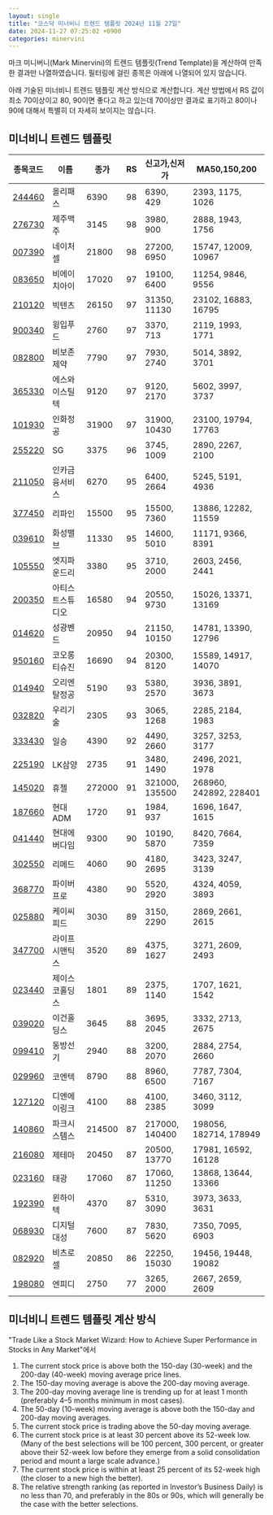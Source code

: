```yaml
---
layout: single
title: "코스닥 미너비니 트렌드 템플릿 2024년 11월 27일"
date: 2024-11-27 07:25:02 +0900
categories: minervini
---
```

마크 미니버니(Mark Minervini)의 트렌드 템플릿(Trend Template)을 계산하여 만족한 결과만 나열하였습니다. 필터링에 걸린 종목은 아래에 나열되어 있지 않습니다.

아래 기술된 미너비니 트렌드 템플릿 계산 방식으로 계산합니다. 계산 방법에서 RS 값이 최소 70이상이고 80, 90이면 좋다고 하고 있는데 70이상만 결과로 표기하고 80이나 90에 대해서 특별히 더 자세히 보이지는 않습니다.

## 미너비니 트렌드 템플릿

|종목코드|이름|종가|RS|신고가,신저가|MA50,150,200|
|------|---|---|--|---------|------------|
|[244460](https://finance.daum.net/quotes/A244460)|올리패스|6390|98|6390, 429|2393, 1175, 1026|
|[276730](https://finance.daum.net/quotes/A276730)|제주맥주|3145|98|3980, 900|2888, 1943, 1756|
|[007390](https://finance.daum.net/quotes/A007390)|네이처셀|21800|98|27200, 6950|15747, 12009, 10967|
|[083650](https://finance.daum.net/quotes/A083650)|비에이치아이|17020|97|19100, 6400|11254, 9846, 9556|
|[210120](https://finance.daum.net/quotes/A210120)|빅텐츠|26150|97|31350, 11130|23102, 16883, 16795|
|[900340](https://finance.daum.net/quotes/A900340)|윙입푸드|2760|97|3370, 713|2119, 1993, 1771|
|[082800](https://finance.daum.net/quotes/A082800)|비보존 제약|7790|97|7930, 2740|5014, 3892, 3701|
|[365330](https://finance.daum.net/quotes/A365330)|에스와이스틸텍|9120|97|9120, 2170|5602, 3997, 3737|
|[101930](https://finance.daum.net/quotes/A101930)|인화정공|31900|97|31900, 10430|23100, 19794, 17763|
|[255220](https://finance.daum.net/quotes/A255220)|SG|3375|96|3745, 1009|2890, 2267, 2100|
|[211050](https://finance.daum.net/quotes/A211050)|인카금융서비스|6270|95|6400, 2664|5245, 5191, 4936|
|[377450](https://finance.daum.net/quotes/A377450)|리파인|15500|95|15500, 7360|13886, 12282, 11559|
|[039610](https://finance.daum.net/quotes/A039610)|화성밸브|11330|95|14600, 5010|11171, 9366, 8391|
|[105550](https://finance.daum.net/quotes/A105550)|엣지파운드리|3380|95|3710, 2000|2603, 2456, 2441|
|[200350](https://finance.daum.net/quotes/A200350)|아티스트스튜디오|16580|94|20550, 9730|15026, 13371, 13169|
|[014620](https://finance.daum.net/quotes/A014620)|성광벤드|20950|94|21150, 10150|14781, 13390, 12796|
|[950160](https://finance.daum.net/quotes/A950160)|코오롱티슈진|16690|94|20300, 8120|15589, 14917, 14070|
|[014940](https://finance.daum.net/quotes/A014940)|오리엔탈정공|5190|93|5380, 2570|3936, 3891, 3673|
|[032820](https://finance.daum.net/quotes/A032820)|우리기술|2305|93|3065, 1268|2285, 2184, 1983|
|[333430](https://finance.daum.net/quotes/A333430)|일승|4390|92|4490, 2660|3257, 3253, 3177|
|[225190](https://finance.daum.net/quotes/A225190)|LK삼양|2735|91|3480, 1490|2496, 2021, 1978|
|[145020](https://finance.daum.net/quotes/A145020)|휴젤|272000|91|321000, 135500|268960, 242892, 228401|
|[187660](https://finance.daum.net/quotes/A187660)|현대ADM|1720|91|1984, 937|1696, 1647, 1615|
|[041440](https://finance.daum.net/quotes/A041440)|현대에버다임|9300|90|10190, 5870|8420, 7664, 7359|
|[302550](https://finance.daum.net/quotes/A302550)|리메드|4060|90|4180, 2695|3423, 3247, 3139|
|[368770](https://finance.daum.net/quotes/A368770)|파이버프로|4380|90|5520, 2920|4324, 4059, 3893|
|[025880](https://finance.daum.net/quotes/A025880)|케이씨피드|3030|89|3150, 2290|2869, 2661, 2615|
|[347700](https://finance.daum.net/quotes/A347700)|라이프시맨틱스|3520|89|4375, 1627|3271, 2609, 2493|
|[023440](https://finance.daum.net/quotes/A023440)|제이스코홀딩스|1801|89|2375, 1140|1707, 1621, 1542|
|[039020](https://finance.daum.net/quotes/A039020)|이건홀딩스|3645|88|3695, 2045|3332, 2713, 2675|
|[099410](https://finance.daum.net/quotes/A099410)|동방선기|2940|88|3200, 2070|2884, 2754, 2660|
|[029960](https://finance.daum.net/quotes/A029960)|코엔텍|8790|88|8960, 6500|7787, 7304, 7167|
|[127120](https://finance.daum.net/quotes/A127120)|디엔에이링크|4100|88|4100, 2385|3460, 3112, 3099|
|[140860](https://finance.daum.net/quotes/A140860)|파크시스템스|214500|87|217000, 140400|198056, 182714, 178949|
|[216080](https://finance.daum.net/quotes/A216080)|제테마|20450|87|20500, 13770|17981, 16592, 16128|
|[023160](https://finance.daum.net/quotes/A023160)|태광|17060|87|17060, 11250|13868, 13644, 13366|
|[192390](https://finance.daum.net/quotes/A192390)|윈하이텍|4370|87|5310, 3090|3973, 3633, 3631|
|[068930](https://finance.daum.net/quotes/A068930)|디지털대성|7600|87|7830, 5620|7350, 7095, 6903|
|[082920](https://finance.daum.net/quotes/A082920)|비츠로셀|20850|86|22250, 15030|19456, 19448, 19082|
|[198080](https://finance.daum.net/quotes/A198080)|엔피디|2750|77|3265, 2000|2667, 2659, 2609|

## 미너비니 트렌드 템플릿 계산 방식

"Trade Like a Stock Market Wizard: How to Achieve Super Performance in Stocks in Any Market"에서

 1. The current stock price is above both the 150-day (30-week) and the 200-day (40-week) moving average price lines.
 1. The 150-day moving average is above the 200-day moving average.
 1. The 200-day moving average line is trending up for at least 1 month (preferably 4–5 months minimum in most cases).
 1. The 50-day (10-week) moving average is above both the 150-day and 200-day moving averages.
 1. The current stock price is trading above the 50-day moving average.
 1. The current stock price is at least 30 percent above its 52-week low. (Many of the best selections will be 100 percent, 300 percent, or greater above their 52-week low before they emerge from a solid consolidation period and mount a large scale advance.)
 1. The current stock price is within at least 25 percent of its 52-week high (the closer to a new high the better).
 1. The relative strength ranking (as reported in Investor’s Business Daily) is no less than 70, and preferably in the 80s or 90s, which will generally be the case with the better selections.
